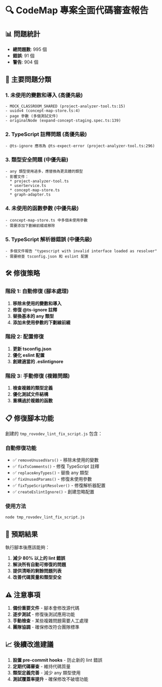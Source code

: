 # 🔍 CodeMap 專案全面代碼審查報告

## 📊 問題統計
- **總問題數**: 995 個
- **錯誤**: 91 個
- **警告**: 904 個

## 🎯 主要問題分類

### 1. 未使用的變數和導入 (高優先級)
```
- MOCK_CLASSROOM_SHARED (project-analyzer-tool.ts:15)
- uuidv4 (concept-map-store.ts:4)
- page 參數 (多個測試文件)
- originalNode (expand-concept-staging.spec.ts:139)
```

### 2. TypeScript 註釋問題 (高優先級)
```
- @ts-ignore 應改為 @ts-expect-error (project-analyzer-tool.ts:296)
```

### 3. 類型安全問題 (中優先級)
```
- any 類型使用過多，應替換為更具體的類型
- 影響文件：
  * project-analyzer-tool.ts
  * userService.ts
  * concept-map-store.ts
  * graph-adapter.ts
```

### 4. 未使用的函數參數 (中優先級)
```
- concept-map-store.ts 中多個未使用參數
- 需要添加下劃線前綴或移除
```

### 5. TypeScript 解析器錯誤 (中優先級)
```
- 多個文件報告 "typescript with invalid interface loaded as resolver"
- 需要檢查 tsconfig.json 和 eslint 配置
```

## 🛠️ 修復策略

### 階段 1: 自動修復 (腳本處理)
1. **移除未使用的變數和導入**
2. **修復 @ts-ignore 註釋**
3. **替換基本的 any 類型**
4. **添加未使用參數的下劃線前綴**

### 階段 2: 配置修復
1. **更新 tsconfig.json**
2. **優化 eslint 配置**
3. **創建適當的 .eslintignore**

### 階段 3: 手動修復 (複雜問題)
1. **檢查複雜的類型定義**
2. **優化測試文件結構**
3. **重構過於複雜的函數**

## 📋 修復腳本功能

創建的 `tmp_rovodev_lint_fix_script.js` 包含：

### 自動修復功能
- ✅ `removeUnusedVars()` - 移除未使用的變數
- ✅ `fixTsComments()` - 修復 TypeScript 註釋
- ✅ `replaceAnyTypes()` - 替換 any 類型
- ✅ `fixUnusedParams()` - 修復未使用參數
- ✅ `fixTypeScriptResolver()` - 修復解析器配置
- ✅ `createEslintIgnore()` - 創建忽略配置

### 使用方法
```bash
node tmp_rovodev_lint_fix_script.js
```

## 🎯 預期結果

執行腳本後應該能夠：
1. **減少 80% 以上的 lint 錯誤**
2. **解決所有自動可修復的問題**
3. **提供清晰的剩餘問題列表**
4. **改善代碼質量和類型安全**

## ⚠️ 注意事項

1. **備份重要文件** - 腳本會修改源代碼
2. **逐步測試** - 修復後測試應用功能
3. **手動檢查** - 某些複雜問題需要人工處理
4. **團隊協調** - 確保修改符合團隊標準

## 📈 後續改進建議

1. **設置 pre-commit hooks** - 防止新的 lint 錯誤
2. **定期代碼審查** - 維持代碼質量
3. **類型定義完善** - 減少 any 類型使用
4. **測試覆蓋率提升** - 確保修改不破壞功能